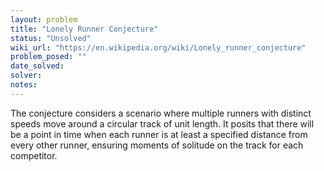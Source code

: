 ```yaml
---
layout: problem
title: "Lonely Runner Conjecture"
status: "Unsolved"
wiki_url: "https://en.wikipedia.org/wiki/Lonely_runner_conjecture"
problem_posed: ""
date_solved:
solver:
notes:
---
```

The conjecture considers a scenario where multiple runners with distinct speeds move around a circular track of unit length. It posits that there will be a point in time when each runner is at least a specified distance from every other runner, ensuring moments of solitude on the track for each competitor.